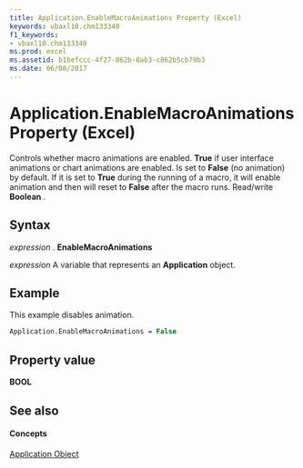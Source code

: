 ```yaml
---
title: Application.EnableMacroAnimations Property (Excel)
keywords: vbaxl10.chm133340
f1_keywords:
- vbaxl10.chm133340
ms.prod: excel
ms.assetid: b1befccc-4f27-862b-8ab3-c862b5cb79b3
ms.date: 06/08/2017
---
```



# Application.EnableMacroAnimations Property (Excel)

Controls whether macro animations are enabled. **True** if user interface animations or chart animations are enabled. Is set to **False** (no animation) by default. If it is set to **True** during the running of a macro, it will enable animation and then will reset to **False** after the macro runs. Read/write **Boolean** .


## Syntax

 _expression_ . **EnableMacroAnimations**

 _expression_ A variable that represents an **Application** object.


## Example

This example disables animation.


```vb
Application.EnableMacroAnimations = False
```


## Property value

 **BOOL**


## See also


#### Concepts


[Application Object](application-object-excel.md)


